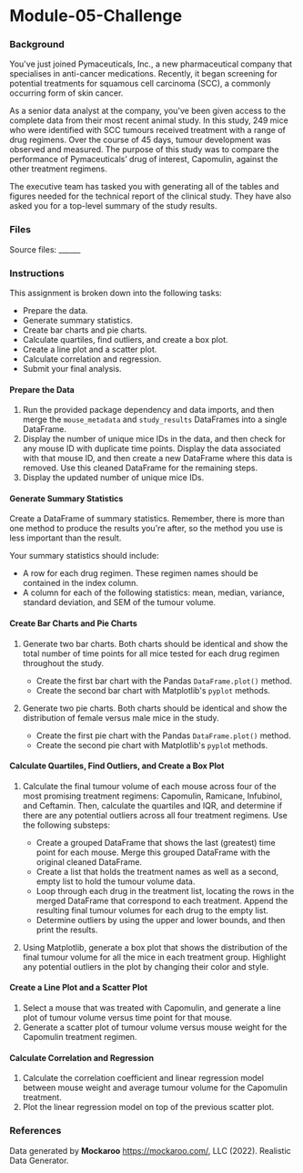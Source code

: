 # Module-05-Challenge
### Background
You've just joined Pymaceuticals, Inc., a new pharmaceutical company that specialises in anti-cancer medications. Recently, it began screening for potential treatments for squamous cell carcinoma (SCC), a commonly occurring form of skin cancer.

As a senior data analyst at the company, you've been given access to the complete data from their most recent animal study. In this study, 249 mice who were identified with SCC tumours received treatment with a range of drug regimens. Over the course of 45 days, tumour development was observed and measured. The purpose of this study was to compare the performance of Pymaceuticals’ drug of interest, Capomulin, against the other treatment regimens.

The executive team has tasked you with generating all of the tables and figures needed for the technical report of the clinical study. They have also asked you for a top-level summary of the study results.

### Files
Source files: ______

### Instructions
This assignment is broken down into the following tasks:

- Prepare the data.
- Generate summary statistics.
- Create bar charts and pie charts.
- Calculate quartiles, find outliers, and create a box plot.
- Create a line plot and a scatter plot.
- Calculate correlation and regression.
- Submit your final analysis.

#### Prepare the Data
1. Run the provided package dependency and data imports, and then merge the `mouse_metadata` and `study_results` DataFrames into a single DataFrame.
2. Display the number of unique mice IDs in the data, and then check for any mouse ID with duplicate time points. Display the data associated with that mouse ID, and then create a new DataFrame where this data is removed. Use this cleaned DataFrame for the remaining steps.
3. Display the updated number of unique mice IDs.

#### Generate Summary Statistics
Create a DataFrame of summary statistics. Remember, there is more than one method to produce the results you're after, so the method you use is less important than the result.

Your summary statistics should include:
- A row for each drug regimen. These regimen names should be contained in the index column.
- A column for each of the following statistics: mean, median, variance, standard deviation, and SEM of the tumour volume.

#### Create Bar Charts and Pie Charts
1. Generate two bar charts. Both charts should be identical and show the total number of time points for all mice tested for each drug regimen throughout the study.
   - Create the first bar chart with the Pandas `DataFrame.plot()` method.
   - Create the second bar chart with Matplotlib's `pyplot` methods.

2. Generate two pie charts. Both charts should be identical and show the distribution of female versus male mice in the study.
   - Create the first pie chart with the Pandas `DataFrame.plot()` method.
   - Create the second pie chart with Matplotlib's `pyplo`t methods.

#### Calculate Quartiles, Find Outliers, and Create a Box Plot
1. Calculate the final tumour volume of each mouse across four of the most promising treatment regimens: Capomulin, Ramicane, Infubinol, and Ceftamin. Then, calculate the quartiles and IQR, and determine if there are any potential outliers across all four treatment regimens. Use the following substeps:
   - Create a grouped DataFrame that shows the last (greatest) time point for each mouse. Merge this grouped DataFrame with the original cleaned DataFrame.
   - Create a list that holds the treatment names as well as a second, empty list to hold the tumour volume data.
   - Loop through each drug in the treatment list, locating the rows in the merged DataFrame that correspond to each treatment. Append the resulting final tumour volumes for each drug to the empty list.
   - Determine outliers by using the upper and lower bounds, and then print the results.

2. Using Matplotlib, generate a box plot that shows the distribution of the final tumour volume for all the mice in each treatment group. Highlight any potential outliers in the plot by changing their color and style.

#### Create a Line Plot and a Scatter Plot
1. Select a mouse that was treated with Capomulin, and generate a line plot of tumour volume versus time point for that mouse.
2. Generate a scatter plot of tumour volume versus mouse weight for the Capomulin treatment regimen.

#### Calculate Correlation and Regression
1. Calculate the correlation coefficient and linear regression model between mouse weight and average tumour volume for the Capomulin treatment.
2. Plot the linear regression model on top of the previous scatter plot.

### References
Data generated by **Mockaroo** https://mockaroo.com/, LLC (2022). Realistic Data Generator.
